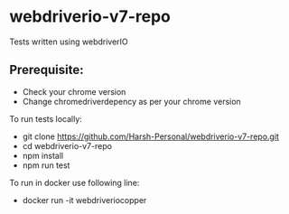 # webdriverio-v7-repo

Tests written using webdriverIO

## Prerequisite:

- Check your chrome version
- Change chromedriverdepency as per your chrome version

To run tests locally:

- git clone https://github.com/Harsh-Personal/webdriverio-v7-repo.git
- cd webdriverio-v7-repo
- npm install
- npm run test

To run in docker use following line:

- docker run -it webdriveriocopper
